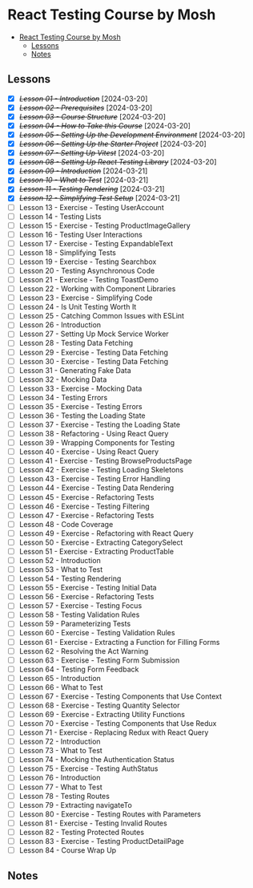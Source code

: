 # React Testing Course by Mosh

- [React Testing Course by Mosh](#react-testing-course-by-mosh)
  - [Lessons](#lessons)
  - [Notes](#notes)

## Lessons

- [x] ~~_Lesson 01 - Introduction_~~ [2024-03-20]
- [x] ~~_Lesson 02 - Prerequisites_~~ [2024-03-20]
- [x] ~~_Lesson 03 - Course Structure_~~ [2024-03-20]
- [x] ~~_Lesson 04 - How to Take this Course_~~ [2024-03-20]
- [x] ~~_Lesson 05 - Setting Up the Development Environment_~~ [2024-03-20]
- [x] ~~_Lesson 06 - Setting Up the Starter Project_~~ [2024-03-20]
- [x] ~~_Lesson 07 - Setting Up Vitest_~~ [2024-03-20]
- [x] ~~_Lesson 08 - Setting Up React Testing Library_~~ [2024-03-20]
- [x] ~~_Lesson 09 - Introduction_~~ [2024-03-21]
- [x] ~~_Lesson 10 - What to Test_~~ [2024-03-21]
- [x] ~~_Lesson 11 - Testing Rendering_~~ [2024-03-21]
- [x] ~~_Lesson 12 - Simplifying Test Setup_~~ [2024-03-21]
- [ ] Lesson 13 - Exercise - Testing UserAccount
- [ ] Lesson 14 - Testing Lists
- [ ] Lesson 15 - Exercise - Testing ProductImageGallery
- [ ] Lesson 16 - Testing User Interactions
- [ ] Lesson 17 - Exercise - Testing ExpandableText
- [ ] Lesson 18 - Simplifying Tests
- [ ] Lesson 19 - Exercise - Testing Searchbox
- [ ] Lesson 20 - Testing Asynchronous Code
- [ ] Lesson 21 - Exercise - Testing ToastDemo
- [ ] Lesson 22 - Working with Component Libraries
- [ ] Lesson 23 - Exercise - Simplifying Code
- [ ] Lesson 24 - Is Unit Testing Worth It
- [ ] Lesson 25 - Catching Common Issues with ESLint
- [ ] Lesson 26 - Introduction
- [ ] Lesson 27 - Setting Up Mock Service Worker
- [ ] Lesson 28 - Testing Data Fetching
- [ ] Lesson 29 - Exercise - Testing Data Fetching
- [ ] Lesson 30 - Exercise - Testing Data Fetching
- [ ] Lesson 31 - Generating Fake Data
- [ ] Lesson 32 - Mocking Data
- [ ] Lesson 33 - Exercise - Mocking Data
- [ ] Lesson 34 - Testing Errors
- [ ] Lesson 35 - Exercise - Testing Errors
- [ ] Lesson 36 - Testing the Loading State
- [ ] Lesson 37 - Exercise - Testing the Loading State
- [ ] Lesson 38 - Refactoring - Using React Query
- [ ] Lesson 39 - Wrapping Components for Testing
- [ ] Lesson 40 - Exercise - Using React Query
- [ ] Lesson 41 - Exercise - Testing BrowseProductsPage
- [ ] Lesson 42 - Exercise - Testing Loading Skeletons
- [ ] Lesson 43 - Exercise - Testing Error Handling
- [ ] Lesson 44 - Exercise - Testing Data Rendering
- [ ] Lesson 45 - Exercise - Refactoring Tests
- [ ] Lesson 46 - Exercise - Testing Filtering
- [ ] Lesson 47 - Exercise - Refactoring Tests
- [ ] Lesson 48 - Code Coverage
- [ ] Lesson 49 - Exercise - Refactoring with React Query
- [ ] Lesson 50 - Exercise - Extracting CategorySelect
- [ ] Lesson 51 - Exercise - Extracting ProductTable
- [ ] Lesson 52 - Introduction
- [ ] Lesson 53 - What to Test
- [ ] Lesson 54 - Testing Rendering
- [ ] Lesson 55 - Exercise - Testing Initial Data
- [ ] Lesson 56 - Exercise - Refactoring Tests
- [ ] Lesson 57 - Exercise - Testing Focus
- [ ] Lesson 58 - Testing Validation Rules
- [ ] Lesson 59 - Parameterizing Tests
- [ ] Lesson 60 - Exercise - Testing Validation Rules
- [ ] Lesson 61 - Exercise - Extracting a Function for Filling Forms
- [ ] Lesson 62 - Resolving the Act Warning
- [ ] Lesson 63 - Exercise - Testing Form Submission
- [ ] Lesson 64 - Testing Form Feedback
- [ ] Lesson 65 - Introduction
- [ ] Lesson 66 - What to Test
- [ ] Lesson 67 - Exercise - Testing Components that Use Context
- [ ] Lesson 68 - Exercise - Testing Quantity Selector
- [ ] Lesson 69 - Exercise - Extracting Utility Functions
- [ ] Lesson 70 - Exercise - Testing Components that Use Redux
- [ ] Lesson 71 - Exercise - Replacing Redux with React Query
- [ ] Lesson 72 - Introduction
- [ ] Lesson 73 - What to Test
- [ ] Lesson 74 - Mocking the Authentication Status
- [ ] Lesson 75 - Exercise - Testing AuthStatus
- [ ] Lesson 76 - Introduction
- [ ] Lesson 77 - What to Test
- [ ] Lesson 78 - Testing Routes
- [ ] Lesson 79 - Extracting navigateTo
- [ ] Lesson 80 - Exercise - Testing Routes with Parameters
- [ ] Lesson 81 - Exercise - Testing Invalid Routes
- [ ] Lesson 82 - Testing Protected Routes
- [ ] Lesson 83 - Exercise - Testing ProductDetailPage
- [ ] Lesson 84 - Course Wrap Up

## Notes

